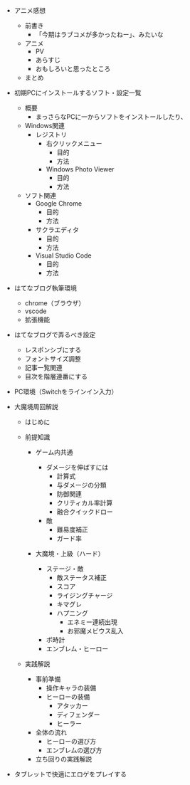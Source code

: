 - アニメ感想
  - 前書き
    - 「今期はラブコメが多かったねー」、みたいな
  - アニメ
    - PV
    - あらすじ
    - おもしろいと思ったところ
  - まとめ

- 初期PCにインストールするソフト・設定一覧
  - 概要
    - まっさらなPCに一からソフトをインストールしたり、
  - Windows関連
    - レジストリ
      - 右クリックメニュー
        - 目的
        - 方法
      - Windows Photo Viewer
        - 目的
        - 方法
  - ソフト関連
    - Google Chrome
      - 目的
      - 方法
    - サクラエディタ
      - 目的
      - 方法
    - Visual Studio Code
      - 目的
      - 方法

- はてなブログ執筆環境
  - chrome（ブラウザ）
  - vscode
  - 拡張機能


- はてなブログで弄るべき設定
  - レスポンシブにする
  - フォントサイズ調整
  - 記事一覧関連
  - 目次を階層連番にする


- PC環境（Switchをラインイン入力）


- 大魔境周回解説
  - はじめに

  - 前提知識
    - ゲーム内共通
      - ダメージを伸ばすには
        - 計算式
        - 与ダメージの分類
        - 防御関連
        - クリティカル率計算
        - 融合クイックドロー
      - 敵
        - 難易度補正
        - ガード率

    - 大魔境・上級（ハード）
      - ステージ・敵
        - 敵ステータス補正
        - スコア
        - ライジングチャージ
        - キマグレ
        - ハプニング
          - エネミー連続出現
          - お邪魔メビウス乱入
      - ポ時計
      - エンブレム・ヒーロー


  - 実践解説
    - 事前準備
      - 操作キャラの装備
      - ヒーローの装備
        - アタッカー
        - ディフェンダー
        - ヒーラー
    - 全体の流れ
      - ヒーローの選び方
      - エンブレムの選び方
    - 立ち回りの実践解説

- タブレットで快適にエロゲをプレイする
